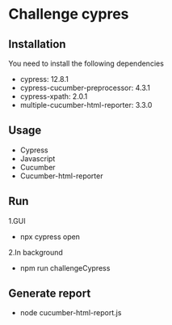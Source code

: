 # Challenge cypres

## Installation

You need to install the following dependencies
 - cypress: 12.8.1
 - cypress-cucumber-preprocessor: 4.3.1
 - cypress-xpath: 2.0.1
 - multiple-cucumber-html-reporter: 3.3.0

## Usage

 - Cypress
 - Javascript
 - Cucumber
 - Cucumber-html-reporter

## Run

1.GUI
- npx cypress open

2.In background
 - npm run challengeCypress

## Generate report
 - node cucumber-html-report.js
